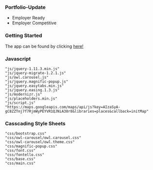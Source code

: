### Portfolio-Update

* Employer Ready
* Employer Competitive

### Getting Started
The app can be found by clicking [here!](https://thomson3914.github.io/portfolio-update/)

### Javascript
    "js/jquery-1.11.3.min.js" 
	"js/jquery-migrate-1.2.1.js" 
	"js/owl.carousel.js" 
	"js/jquery.magnific-popup.js" 
	"js/jquery.easytabs.min.js" 
	"js/jquery.easing.1.3.js" 
	"js/modernizr.js" 
	"js/placeholders.min.js" 
	"js/script.js" 
	"https://maps.googleapis.com/maps/api/js?key=AIzaSyA-gC8ZZTnj7f7RjmWyPEYVR1QJNiA38r8&libraries=places&callback=initMap"

### Casscading Style Sheets
    "css/bootstrap.css" 
	"css/owl-carousel/owl.carousel.css"
	"css/owl-carousel/owl.theme.css"
	"css/magnific-popup.css" 
	"css/font.css" 
	"css/fontello.css" 
	"css/base.css" 
	"css/main.css" 
